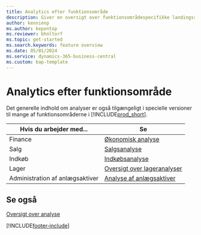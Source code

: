```yaml
---
title: Analytics efter funktionsområde
description: Giver en oversigt over funktionsområdespecifikke landingssider til analyser i Business Central.
author: kennienp
ms.author: kepontop
ms.reviewer: bholtorf
ms.topic: get-started
ms.search.keywords: feature overview
ms.date: 05/01/2024
ms.service: dynamics-365-business-central
ms.custom: bap-template
---
```


# Analytics efter funktionsområde

Det generelle indhold om analyser er også tilgængeligt i specielle versioner til mange af funktionsområderne i [!INCLUDE[prod_short](includes/prod_short.md)]. 

| Hvis du arbejder med... | Se |
| --- | --- |
| Finance | [Økonomisk analyse](bi.md) |
| Salg | [Salgsanalyse](sales-analytics-overview.md) |
| Indkøb | [Indkøbsanalyse](purchasing-analytics-overview.md) |
| Lager | [Oversigt over lageranalyser](inventory-analytics-overview.md) |
| Administration af anlægsaktiver | [Analyse af anlægsaktiver](fa-analytics-overview.md) |


## Se også

[Oversigt over analyse](reports-bi-reporting.md)  

[!INCLUDE[footer-include](includes/footer-banner.md)]
